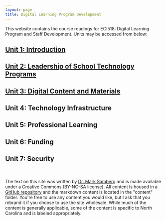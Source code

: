 ```yaml
---
layout: page
title: Digital Learning Program Development
---
```


This website contains the course readings for ECI518: Digital Learning Program and Staff Development. Units may be accessed from below:

## [Unit 1: Introduction](content/intro/1_intro.html)
## [Unit 2: Leadership of School Technology Programs](content/leadership/1_intro.html)
## [Unit 3: Digital Content and Materials](content/content/1_intro.html)
## Unit 4: Technology Infrastructure
## Unit 5: Professional Learning
## Unit 6: Funding
## Unit 7: Security

<br/><br/>
The text on this site was written by [Dr. Mark Samberg](http://go.ncsu.edu/mark) and is made available under a Creative Commons (BY-NC-SA license). All content is housed in a [GitHub repository](https://github.com/mjsamberg/digital-learning-program-development) and the markdown content is located in the "content" folder. You're free to use any content you would like, but I ask that you rebrand it if you choose to use the site wholesale. While much of the content is generally applicable, some of the content is specific to North Carolina and is labeled appropriately.